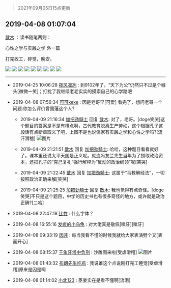 > 2021年09月05日15点更新
<link rel="stylesheet" href="https://cdn.jsdelivr.net/gh/taotie6/sampleJSON@main/css/photo_show.css">


 ## 2019-04-08 01:07:04 

 [㪚木](https://www.coolapk.com/feed/11137476?shareKey=NjAyOGJjYTkwZGU4NjEzMTc0YTA~) ：读书随笔两则：

心性之学与实践之学  外一篇

打完收工，碎觉，晚安。 

<div class="album">
<img class="img-item" src="https://image.coolapk.com/feed/2019/0408/01/1081091_1554656792_4728@1080x1981.jpg" />
<img class="img-item" src="https://image.coolapk.com/feed/2019/0408/01/1081091_1554656795_1308@1080x1879.jpg" />
<img class="img-item" src="https://image.coolapk.com/feed/2019/0408/01/1081091_1554656809_5495@1080x1730.jpg" />
<img class="img-item" src="https://image.coolapk.com/feed/2019/0408/01/1081091_1554656812_3895@1080x1942.jpg" />
<img class="img-item" src="https://image.coolapk.com/feed/2019/0408/01/1081091_1554656815_1602@1080x1952.jpg" />
<img class="img-item" src="https://image.coolapk.com/feed/2019/0408/01/1081091_1554656817_8165@1080x1944.jpg" />
<img class="img-item" src="https://image.coolapk.com/feed/2019/0408/01/1081091_1554656820_413@1080x509.jpg" />
<img class="img-item" src="https://image.coolapk.com/feed/2019/0408/00/1081091_1554654116_803@2016x4032.jpg" />
<img class="img-item" src="https://image.coolapk.com/feed/2019/0408/00/1081091_1554654114_0837@2016x4032.jpg" />
</div>

 ------- 

- 2019-04-25 10:06:28 [夜风凛冽](uid=892608) : 到9102年了，“天下为公”仍然只不过是个噱头[微微一笑]；打扰了我继续老老实实的摸索自己的心学路吧 

- 2019-04-08 07:56:34 [可可keke](uid=2190423) : 因是老哥早[可爱]
看完了，想问老哥一个问题:你怎么评价曾国藩这个人? 

    - 2019-04-09 21:16:34 [加把劲騎士](uid=647149) 回复 [㪚木](uid=1081091): 对了，老哥。[doge笑哭]这个题目的答案是不是有槽点啊，古代教育脱离生产劳动，这个根据孔子这段话有点断章取义了吧，上图不是也说儒家有实践之学和心性之学吗?[流汗滑稽] ![图片](https://image.coolapk.com/feed/2019/0409/21/647149_1554815779_1887@1080x1920.jpg)

    - 2019-04-09 21:21:51 [㪚木](uid=1081091) 回复 [加把劲騎士](uid=647149): 哈哈，这种题目看看就好了。课本里还说太平天国是正义呢。就连冯友兰先生当年为了捞取政治资本，还把孔子的“克己复礼”强行解释为“反动的政治纲领”呢[笑哭] 

    - 2019-04-09 21:22:45 [㪚木](uid=1081091) 回复 [加把劲騎士](uid=647149): 这属于“马教解经法”，一切按照政治正确来解[笑哭] 

    - 2019-04-09 21:25:25 [加把劲騎士](uid=647149) 回复 [㪚木](uid=1081091): 我也觉得有点奇怪。[doge笑哭]不只是这个题目，中学的历史书也有很多奇怪的地方，或许就是政治正确?[二哈] 

- 2019-04-08 22:47:18 [比竹](uid=617307) : 什么字体？ 

- 2019-04-08 16:55:16 [发疯的小乌龟](uid=2311133) : 对大佬真是敬佩[呲牙][呲牙] 

- 2019-04-08 09:33:19 [因非](uid=735855) : 每当我看不懂的时候我就给大家表演劈个叉[表面开心] 

- 2019-04-08 08:15:37 [于象牙塔中负刑](uid=1938509) : 沙雕图来啦[受虐滑稽] ![图片](https://image.coolapk.com/feed/2019/0408/08/1938509_1554682535_204@640x640.jpg)

- 2019-04-08 01:43:32 [布朗先生吃鸡](uid=1553933) : 我说谁这个点说刚打完工睡觉[受虐滑稽]原来是因是啊 

- 2019-04-08 01:14:02 [小北123](uid=664679) : 臣妾实在是看不懂啊[流泪] 

